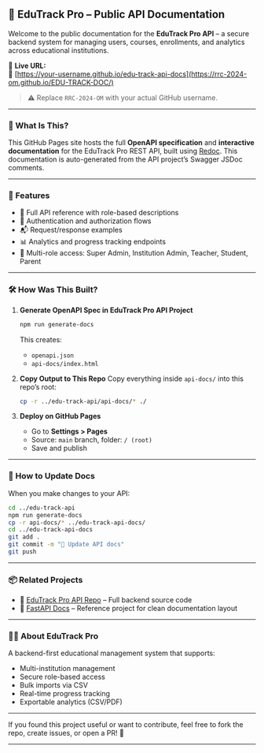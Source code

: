 ## 📘 EduTrack Pro – Public API Documentation

Welcome to the public documentation for the **EduTrack Pro API** – a secure backend system for managing users, courses, enrollments, and analytics across educational institutions.

🔗 **Live URL:**  
📄 [https://your-username.github.io/edu-track-api-docs](https://rrc-2024-om.github.io/EDU-TRACK-DOC/)

> ⚠️ Replace `RRC-2024-OM` with your actual GitHub username.

---

### 📌 What Is This?

This GitHub Pages site hosts the full **OpenAPI specification** and **interactive documentation** for the EduTrack Pro REST API, built using [Redoc](https://redocly.com/cli/). This documentation is auto-generated from the API project’s Swagger JSDoc comments.

---

### 🚀 Features

- 📖 Full API reference with role-based descriptions
- 🔐 Authentication and authorization flows
- 📬 Request/response examples
- 📊 Analytics and progress tracking endpoints
- 🏫 Multi-role access: Super Admin, Institution Admin, Teacher, Student, Parent

---

### 🛠 How Was This Built?

1. **Generate OpenAPI Spec in EduTrack Pro API Project**
   ```bash
   npm run generate-docs
   ```
   This creates:
   - `openapi.json`
   - `api-docs/index.html`

2. **Copy Output to This Repo**
   Copy everything inside `api-docs/` into this repo’s root:
   ```bash
   cp -r ../edu-track-api/api-docs/* ./
   ```

3. **Deploy on GitHub Pages**
   - Go to **Settings > Pages**
   - Source: `main` branch, folder: `/ (root)`
   - Save and publish

---

### 🧩 How to Update Docs

When you make changes to your API:
```bash
cd ../edu-track-api
npm run generate-docs
cp -r api-docs/* ../edu-track-api-docs/
cd ../edu-track-api-docs
git add .
git commit -m "🔄 Update API docs"
git push
```

---

### 📦 Related Projects

- 🔐 [EduTrack Pro API Repo](https://github.com/RRC-2024-OM/Edu_Track_Pro) – Full backend source code
- 📑 [FastAPI Docs](https://github.com/tiangolo/fastapi) – Reference project for clean documentation layout

---

### 👨‍🏫 About EduTrack Pro

A backend-first educational management system that supports:
- Multi-institution management
- Secure role-based access
- Bulk imports via CSV
- Real-time progress tracking
- Exportable analytics (CSV/PDF)

---

If you found this project useful or want to contribute, feel free to fork the repo, create issues, or open a PR! 🚀

---
